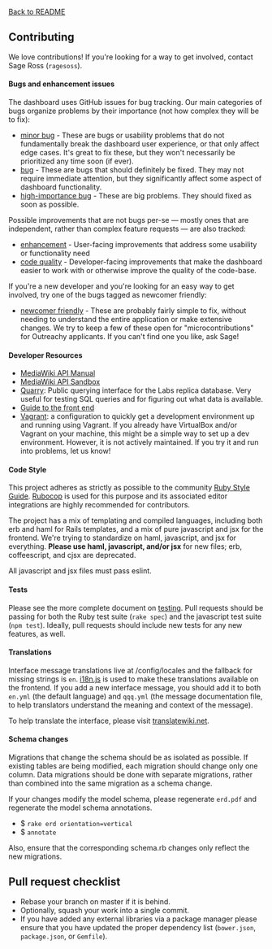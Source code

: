 [Back to README](README.md)

## Contributing

We love contributions! If you're looking for a way to get involved, contact
Sage Ross (`ragesoss`).

#### Bugs and enhancement issues

The dashboard uses GitHub issues for bug tracking. Our main categories of bugs
organize problems by their importance (not how complex they will be to fix):
* [minor bug](https://github.com/WikiEducationFoundation/WikiEduDashboard/labels/minor%20bug) - These are bugs or usability problems that do not fundamentally break the dashboard user experience, or that only affect edge cases. It's great to fix these, but they won't necessarily be prioritized any time soon (if ever).
* [bug](https://github.com/WikiEducationFoundation/WikiEduDashboard/labels/bug) - These are bugs that should definitely be fixed. They may not require immediate attention, but they significantly affect some aspect of dashboard functionality.
* [high-importance bug](https://github.com/WikiEducationFoundation/WikiEduDashboard/labels/high-importance%20bug) - These are big problems. They should fixed as soon as possible.

Possible improvements that are not bugs per-se — mostly ones that are independent, rather than complex feature requests — are also tracked:
* [enhancement](https://github.com/WikiEducationFoundation/WikiEduDashboard/issues?utf8=%E2%9C%93&q=is%3Aissue+is%3Aopen+label%3Aenhancement) - User-facing improvements that address some usability or functionality need
* [code quality](https://github.com/WikiEducationFoundation/WikiEduDashboard/issues?q=is%3Aissue+is%3Aopen+label%3A%22code+quality%22) - Developer-facing improvements that make the dashboard easier to work with or otherwise improve the quality of the code-base.

If you're a new developer and you're looking for an easy way to get involved, try one of the bugs tagged as newcomer friendly:
* [newcomer friendly](https://github.com/WikiEducationFoundation/WikiEduDashboard/issues?q=is%3Aissue+is%3Aopen+label%3A%22newcomer+friendly%22) - These are probably fairly simple to fix, without needing to understand the entire application or make extensive changes. We try to keep a few of these open for "microcontributions" for Outreachy applicants. If you can't find one you like, ask Sage!

#### Developer Resources

- [MediaWiki API Manual](https://www.mediawiki.org/wiki/Manual:Contents)
- [MediaWiki API Sandbox](https://en.wikipedia.org/wiki/Special%3aApiSandbox)
- [Quarry](http://quarry.wmflabs.org/): Public querying interface for the Labs replica database. Very useful for testing SQL queries and for figuring out what data is available.
- [Guide to the front end](docs/frontend.md)
- [Vagrant](https://github.com/marxarelli/wikied-vagrant): a configuration to quickly get a development environment up and running using Vagrant. If you already have VirtualBox and/or Vagrant on your machine, this might be a simple way to set up a dev environment. However, it is not actively maintained. If you try it and run into problems, let us know!

#### Code Style
This project adheres as strictly as possible to the community [Ruby Style Guide](https://github.com/bbatsov/ruby-style-guide). [Rubocop](https://github.com/bbatsov/rubocop) is used for this purpose and its associated editor integrations are highly recommended for contributors.

The project has a mix of templating and compiled languages, including both erb and haml for Rails templates, and a mix of pure javascript and jsx for the frontend. We're trying to standardize on haml, javascript, and jsx for everything. **Please use haml, javascript, and/or jsx** for new files; erb, coffeescript, and cjsx are deprecated.

All javascript and jsx files must pass eslint.

#### Tests
Please see the more complete document on [testing](docs/testing.md). Pull requests should be passing for both the Ruby test suite (`rake spec`) and the javascript test suite (`npm test`). Ideally, pull requests should include new tests for any new features, as well.

#### Translations
Interface message translations live at /config/locales and the fallback for missing strings is `en`. [i18n.js](https://github.com/fnando/i18n-js) is used to make these translations available on the frontend. If you add a new interface message, you should add it to both `en.yml` (the default language) and `qqq.yml` (the message documentation file, to help translators understand the meaning and context of the message).

To help translate the interface, please visit [translatewiki.net](https://translatewiki.net/wiki/Translating:Wiki_Ed_Dashboard).

#### Schema changes
Migrations that change the schema should be as isolated as possible. If existing tables are being modified, each migration should change only one column. Data migrations should be done with separate migrations, rather than combined into the same migration as a schema change.

If your changes modify the model schema, please regenerate `erd.pdf` and regenerate the model schema annotations.

* $ `rake erd orientation=vertical`
* $ `annotate`

Also, ensure that the corresponding schema.rb changes only reflect the new migrations.

## Pull request checklist
- Rebase your branch on master if it is behind.
- Optionally, squash your work into a single commit.
- If you have added any external libraries via a package manager please ensure that you have updated the proper dependency list (`bower.json`, `package.json`, or `Gemfile`).
